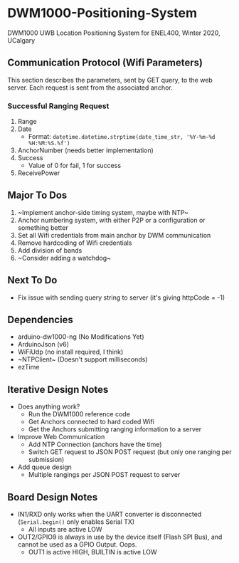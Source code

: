 # DWM1000-Positioning-System
DWM1000 UWB Location Positioning System for ENEL400, Winter 2020, UCalgary

## Communication Protocol (Wifi Parameters)
This section describes the parameters, sent by GET query, to the web server. Each request is sent from the associated anchor.


### Successful Ranging Request
1. Range
2. Date
	* Format: `datetime.datetime.strptime(date_time_str, '%Y-%m-%d %H:%M:%S.%f')`
3. AnchorNumber (needs better implementation)
4. Success
	* Value of 0 for fail, 1 for success
5. ReceivePower

## Major To Dos
1. ~Implement anchor-side timing system, maybe with NTP~
2. Anchor numbering system, with either P2P or a configuration or something better
3. Set all Wifi credentials from main anchor by DWM communication
4. Remove hardcoding of Wifi credentials
5. Add division of bands
6. ~Consider adding a watchdog~

## Next To Do
* Fix issue with sending query string to server (it's giving httpCode = -1)

## Dependencies
* arduino-dw1000-ng (No Modifications Yet)
* ArduinoJson (v6)
* WiFiUdp (no install required, I think)
* ~NTPClient~ (Doesn't support milliseconds)
* ezTime

## Iterative Design Notes
* Does anything work?
	* Run the DWM1000 reference code
	* Get Anchors connected to hard coded Wifi
	* Get the Anchors submitting ranging information to a server
* Improve Web Communication
	* Add NTP Connection (anchors have the time)
	* Switch GET request to JSON POST request (but only one ranging per submission)
* Add queue design
	* Multiple rangings per JSON POST request to server

## Board Design Notes
* IN1/RXD only works when the UART converter is disconnected (`Serial.begin()` only enables Serial TX)
	* All inputs are active LOW
* OUT2/GPIO9 is always in use by the device itself (Flash SPI Bus), and cannot be used as a GPIO Output. Oops.
	* OUT1 is active HIGH, BUILTIN is active LOW